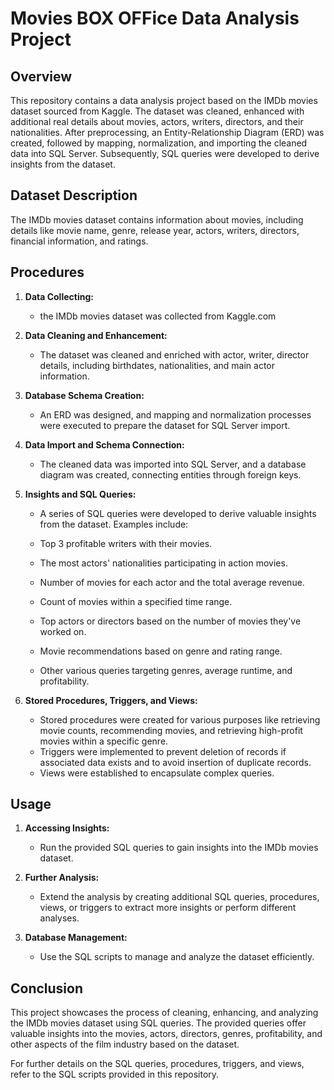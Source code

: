 # Movies BOX OFFice Data Analysis Project

## Overview

This repository contains a data analysis project based on the IMDb movies dataset sourced from Kaggle. The dataset was cleaned, enhanced with additional real details about movies, actors, writers, directors, and their nationalities. After preprocessing, an Entity-Relationship Diagram (ERD) was created, followed by mapping, normalization, and importing the cleaned data into SQL Server. Subsequently, SQL queries were developed to derive insights from the dataset.

## Dataset Description

The IMDb movies dataset contains information about movies, including details like movie name, genre, release year, actors, writers, directors, financial information, and ratings.

## Procedures
1. **Data Collecting:**
   - the IMDb movies dataset was collected from Kaggle.com

2. **Data Cleaning and Enhancement:**
   - The dataset was cleaned and enriched with actor, writer, director details, including birthdates, nationalities, and main actor information.

3. **Database Schema Creation:**
   - An ERD was designed, and mapping and normalization processes were executed to prepare the dataset for SQL Server import.

4. **Data Import and Schema Connection:**
   - The cleaned data was imported into SQL Server, and a database diagram was created, connecting entities through foreign keys.

5. **Insights and SQL Queries:**
   - A series of SQL queries were developed to derive valuable insights from the dataset. Examples include:
   
   - Top 3 profitable writers with their movies.
   - The most actors' nationalities participating in action movies.
   - Number of movies for each actor and the total average revenue.
   - Count of movies within a specified time range.
   - Top actors or directors based on the number of movies they've worked on.
   - Movie recommendations based on genre and rating range.
   - Other various queries targeting genres, average runtime, and profitability.
   
6. **Stored Procedures, Triggers, and Views:**
   - Stored procedures were created for various purposes like retrieving movie counts, recommending movies, and retrieving high-profit movies within a specific genre.
   - Triggers were implemented to prevent deletion of records if associated data exists and to avoid insertion of duplicate records.
   - Views were established to encapsulate complex queries.

## Usage

1. **Accessing Insights:**
   - Run the provided SQL queries to gain insights into the IMDb movies dataset.

2. **Further Analysis:**
   - Extend the analysis by creating additional SQL queries, procedures, views, or triggers to extract more insights or perform different analyses.

3. **Database Management:**
   - Use the SQL scripts to manage and analyze the dataset efficiently.

## Conclusion

This project showcases the process of cleaning, enhancing, and analyzing the IMDb movies dataset using SQL queries. The provided queries offer valuable insights into the movies, actors, directors, genres, profitability, and other aspects of the film industry based on the dataset.

For further details on the SQL queries, procedures, triggers, and views, refer to the SQL scripts provided in this repository.


